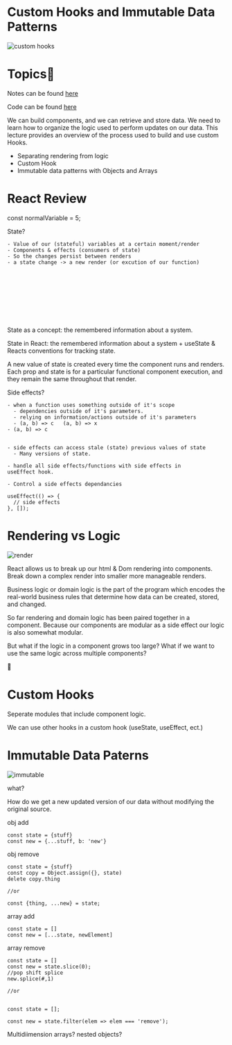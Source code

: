 
# Custom Hooks and Immutable Data Patterns

![custom hooks](https://raw.githubusercontent.com/tborsa/lectures/master/week7/day3/assets/hooks.jpg)


# Topics📢

Notes can be found [here](https://github.com/tborsa/lectures/tree/master/week7/day3)

Code can be found [here](https://github.com/tborsa/react-week-playground)

We can build components, and we can retrieve and store data. We need to learn how to organize the logic used to perform updates on our data. This lecture provides an overview of the process used to build and use custom Hooks.

- Separating rendering from logic
- Custom Hook
- Immutable data patterns with Objects and Arrays


# React Review

const normalVariable = 5;

State?

```
- Value of our (stateful) variables at a certain moment/render
- Components & effects (consumers of state)
- So the changes persist between renders
- a state change -> a new render (or excution of our function)










```

State as a concept: the remembered information about a system.

State in React: the remembered information about a system + useState & Reacts conventions for tracking state. 

A new value of state is created every time the component runs and renders.
Each prop and state is for a particular functional component execution, and they remain the same throughout that render. 

Side effects?

```
- when a function uses something outside of it's scope
  - dependencies outside of it's parameters.
  - relying on information/actions outside of it's parameters
  - (a, b) => c   (a, b) => x
- (a, b) => c


- side effects can access stale (state) previous values of state
  - Many versions of state.

- handle all side effects/functions with side effects in
useEffect hook.

- Control a side effects dependancies

useEffect(() => {
  // side effects 
}, []);

```


# Rendering vs Logic
![render](https://raw.githubusercontent.com/tborsa/lectures/master/week7/day3/assets/render.jpg)


React allows us to break up our html & Dom rendering into components. 
Break down a complex render into smaller more manageable renders. 

Business logic or domain logic is the part of the program which encodes the real-world business rules that determine how data can be created, stored, and changed.

So far rendering and domain logic has been paired together in a component. Because our components are modular as a side effect our logic is also somewhat modular. 

But what if the logic in a component grows too large?
What if we want to use the same logic across multiple components?

🎣

# Custom Hooks

Seperate modules that include component logic. 


We can use other hooks in a custom hook (useState, useEffect, ect.)


# Immutable Data Paterns
![immutable](https://raw.githubusercontent.com/tborsa/lectures/master/week7/day3/assets/immutable.jpg)

what?

How do we get a new updated version of our data without modifying the original source. 


obj add
```
const state = {stuff}
const new = {...stuff, b: 'new'}
```


obj remove
```
const state = {stuff}
const copy = Object.assign({}, state)
delete copy.thing

//or

const {thing, ...new} = state;

```


array add
```
const state = []
const new = [...state, newElement]
```

array remove
```
const state = []
const new = state.slice(0);
//pop shift splice
new.splice(#,1)

//or


const state = [];

const new = state.filter(elem => elem === 'remove');

```


Multidiimension arrays? nested objects?